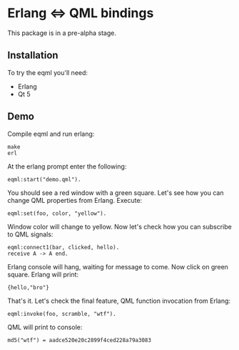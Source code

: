# Erlang ⇔ QML bindings

This package is in a pre-alpha stage.

Installation
------------

To try the eqml you'll need:

 * Erlang
 * Qt 5

Demo
-----
Compile eqml and run erlang:

	make
	erl

At the erlang prompt enter the following:

	eqml:start("demo.qml").
You should see a red window with a green square. Let's see how you can change QML properties from Erlang. Execute:

	eqml:set(foo, color, "yellow").
Window color will change to yellow. Now let's check how you can subscribe to QML signals:

	eqml:connect1(bar, clicked, hello).
	receive A -> A end.
Erlang console will hang, waiting for message to come. Now click on green square. Erlang will print:

	{hello,"bro"}
That's it. Let's check the final feature, QML function invocation from Erlang:

	eqml:invoke(foo, scramble, "wtf").
QML will print to console:

	md5("wtf") = aadce520e20c2899f4ced228a79a3083
